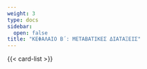 ```yaml
---
weight: 3
type: docs
sidebar:
  open: false
title: "ΚΕΦΑΛΑΙΟ Β΄: ΜΕΤΑΒΑΤΙΚΕΣ ΔΙΑΤΑΞΕΙΣ"
---
```


{{< card-list >}}
